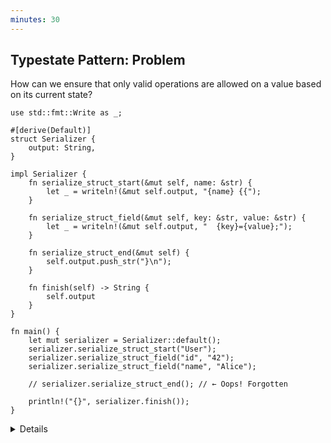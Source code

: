 ```yaml
---
minutes: 30
---
```


## Typestate Pattern: Problem

How can we ensure that only valid operations are allowed on a value based on its
current state?

```rust,editable
use std::fmt::Write as _;

#[derive(Default)]
struct Serializer {
    output: String,
}

impl Serializer {
    fn serialize_struct_start(&mut self, name: &str) {
        let _ = writeln!(&mut self.output, "{name} {{");
    }

    fn serialize_struct_field(&mut self, key: &str, value: &str) {
        let _ = writeln!(&mut self.output, "  {key}={value};");
    }

    fn serialize_struct_end(&mut self) {
        self.output.push_str("}\n");
    }

    fn finish(self) -> String {
        self.output
    }
}

fn main() {
    let mut serializer = Serializer::default();
    serializer.serialize_struct_start("User");
    serializer.serialize_struct_field("id", "42");
    serializer.serialize_struct_field("name", "Alice");

    // serializer.serialize_struct_end(); // ← Oops! Forgotten

    println!("{}", serializer.finish());
}
```

<details>

- This `Serializer` is meant to write a structured value. The expected usage
  follows this sequence:

```bob
serialize struct start
-+---------------------
 |
 +--> serialize struct field
      -+---------------------
       |
       +--> serialize struct field
            -+---------------------
             |
             +--> serialize struct end
```

- However, in this example we forgot to call `serialize_struct_end()` before
  `finish()`. As a result, the serialized output is incomplete or syntactically
  incorrect.

- One approach to fix this would be to track internal state manually, and return
  a `Result` from methods like `serialize_struct_field()` or `finish()` if the
  current state is invalid.

- But this has downsides:

  - It is easy to get wrong as an implementer. Rust’s type system cannot help
    enforce the correctness of our state transitions.

  - It also adds unnecessary burden on the user, who must handle `Result` values
    for operations that are misused in source code rather than at runtime.

- A better solution is to model the valid state transitions directly in the type
  system.

  In the next slide, we will apply the **typestate pattern** to enforce correct
  usage at compile time and make it impossible to call incompatible methods or
  forget to do a required action.

</details>
